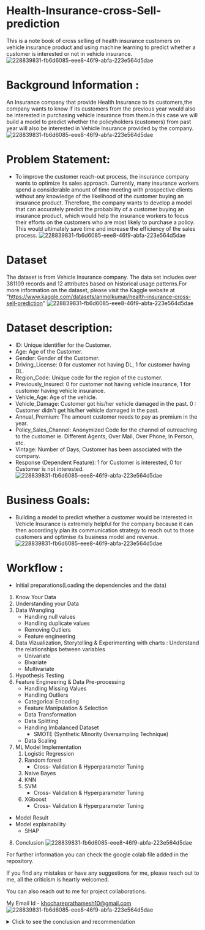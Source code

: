 # Health-Insurance-cross-Sell-prediction
This is a note book of cross selling of health insurance customers on vehicle insurance product and using machine learning to predict whether a customer is interested or not in vehicle insurance.
![228839831-fb6d6085-eee8-46f9-abfa-223e564d5dae](https://user-images.githubusercontent.com/121234763/233061900-08233bb6-ad5b-45bf-b4d3-9b185a3058b0.png)

# Background Information :
An Insurance company that provide Health Insurance to its customers,the company wants to know if its customers from the previous year would also be interested in purchasing vehicle insurance from them.In this case we will build a model to predict whether the policyholders (customers) from past year will also be interested in Vehicle Insurance provided by the company.
![228839831-fb6d6085-eee8-46f9-abfa-223e564d5dae](https://user-images.githubusercontent.com/121234763/233061921-61635004-cb22-4b5a-93ac-c967cbfbaa50.png)

# Problem Statement:
* To improve the customer reach-out process, the insurance company wants to optimize its sales approach. Currently, many insurance workers spend a considerable amount of time meeting with prospective clients without any knowledge of the likelihood of the customer buying an insurance product. Therefore, the company wants to develop a model that can accurately predict the probability of a customer buying an insurance product, which would help the insurance workers to focus their efforts on the customers who are most likely to purchase a policy. This would ultimately save time and increase the efficiency of the sales process.
![228839831-fb6d6085-eee8-46f9-abfa-223e564d5dae](https://user-images.githubusercontent.com/121234763/233061935-75467160-e094-4659-9427-e67f32cb6c9c.png)

# Dataset
The dataset is from Vehicle Insurance company. The data set includes over 381109 records and 12 attributes based on historical usage patterns.For more information on the dataset, please visit the Kaggle website at 
"https://www.kaggle.com/datasets/anmolkumar/health-insurance-cross-sell-prediction"
![228839831-fb6d6085-eee8-46f9-abfa-223e564d5dae](https://user-images.githubusercontent.com/121234763/233061942-0ac2289c-1cea-40ba-8215-dd413793e527.png)

# Dataset description:
* ID: Unique identifier for the Customer.
* Age: Age of the Customer.
* Gender: Gender of the Customer.
* Driving_License: 0 for customer not having DL, 1 for customer having DL.
* Region_Code: Unique code for the region of the customer.
* Previously_Insured: 0 for customer not having vehicle insurance, 1 for customer having vehicle insurance.
* Vehicle_Age: Age of the vehicle.
* Vehicle_Damage: Customer got his/her vehicle damaged in the past. 0 : Customer didn't get his/her vehicle damaged in the past.
* Annual_Premium: The amount customer needs to pay as premium in the year.
* Policy_Sales_Channel: Anonymized Code for the channel of outreaching to the customer ie. Different Agents, Over Mail, Over Phone, In Person, etc.
* Vintage: Number of Days, Customer has been associated with the company.
* Response (Dependent Feature): 1 for Customer is interested, 0 for Customer is not interested.
![228839831-fb6d6085-eee8-46f9-abfa-223e564d5dae](https://user-images.githubusercontent.com/121234763/233061954-8cd76997-1939-45ff-b305-0adb29bb1839.png)

# Business Goals: 
* Building a model to predict whether a customer would be interested in Vehicle Insurance is extremely helpful for the company because it can then accordingly plan its communication strategy to reach out to those customers and optimise its business model and revenue.
![228839831-fb6d6085-eee8-46f9-abfa-223e564d5dae](https://user-images.githubusercontent.com/121234763/233061964-e21a1b8e-e5b8-4dbd-a4c5-ef280cdae221.png)

# Workflow :
* Initial preparations(Loading the dependencies and the data)

1. Know Your Data
2. Understanding your Data
3. Data Wrangling
     * Handling null values
     * Handling duplicate values
     * Removing Outliers
     * Feature engineering
4. Data Vizualization, Storytelling & Experimenting with charts : Understand the relationships between variables
     * Univariate
     * Bivariate
     * Multivariate
5. Hypothesis Testing
6. Feature Engineering & Data Pre-processing
     * Handling Missing Values
     * Handling Outliers
     * Categorical Encoding
     * Feature Manipulation & Selection
     * Data Transformation
     * Data Splitting
     * Handling Imbalanced Dataset
         * SMOTE (Synthetic Minority Oversampling Technique)
     * Data Scaling
7. ML Model Implementation
     1. Logistic Regression
     2. Random forest
        * Cross- Validation & Hyperparameter Tuning
     3. Naive Bayes
     4. KNN
     5. SVM
        * Cross- Validation & Hyperparameter Tuning
     6. XGboost
        * Cross- Validation & Hyperparameter Tuning
* Model Result
* Model explainability
    * SHAP
8. Conclusion
![228839831-fb6d6085-eee8-46f9-abfa-223e564d5dae](https://user-images.githubusercontent.com/121234763/233061996-4be90f22-f04e-43e1-92f0-b66024e36d16.png)


For further information you can check the google colab file added in the repository.

If you find any mistakes or have any suggestions for me, please reach out to me, all the criticism is heartly welcomed.

You can also reach out to me for project collaborations.

My Email Id - khochareprathamesh10@gmail.com
![228839831-fb6d6085-eee8-46f9-abfa-223e564d5dae](https://user-images.githubusercontent.com/121234763/233062015-ba1e7f39-2d37-46bd-89ed-b97a2b6085ec.png)

<details>
<summary>Click to see the conclusion and recommendation</summary>
<br>

# Conclusion: 
Conclusions drawn from EDA  -:
1. From this dataset of health insurance, **Only 12 percent** of people are interested in Vehicle Insurance.
2. **Almost 96%**(53-> between 1-2 Year + 43 -> less than 1 Year) of customers have a vehicle age that's **less than 2 years.** from our analysis, customers who has more than 2 years of vehicle age are more interested with vehicle insurance advertisment, while customers who has **less then one year** of vehicle age, **only 4%** of them are actually interesred with vehicle insurance.
 * 17.3 % people with Vehicle age between 1 to 2 years are interested in Insurance.
 * 4.37 % people having vehicle age less than 1 year are interested in insurance.
 * 29.37 % people having vehicle age more than 2 years are interested in Insurance.
3. we also found out that a newer vehicle are more likely to have a vehicle insurance, with vehicle that's **less than one year 66% of those are insured** , vehicle that's **older than one year but less than 2 years are 33% insured**, while **less than one percent of vehicle that's older than 2 years are insured.** This should explain why customer who owns a newer vehicle are less likely to be intersted with insurance promotion, because they probably alredy have one. 
4. Almost every customer **who already have a vehicle insurance** is **not interested** with another vehicle insurance. **54%** people are not insured yet.out of all customer who does not have a vehicle insurance almost a **quarter(23%)** of them **are intersted** with vehicle insurance.
5. **Middle age** people are more interested in vehicle insurance **(20.04%)** as compared to Oldage(9.68%) and Youngage (6.55%).
6. **71% middle age** people are **not** previously insured. 63% Oldage and 37% Young age customers are not insured yet.
7. Customers **who never had vehicle damaged only 0.5 % of those customers are intersted** with vehicle insurance, 87% of customers who never had any vehicle damaged already have a vehicle insurance.
8. **99%** of Youngage have a vehicle that's **less than one year** of age, and from our analysis before that vehicle that's less than one year are 66% already insured. also almost 63% of Youngage people are already have vehicle insurance.
    
 **This conculed that Youngage are more likely to already have a vehicle insurance before our vehicle insurance team approached, and that's a major factor why Youngage are least likely to be interested with our vehicle insurance, because they already have one.**

**So who's actually interested with our vehicle insurance ?**
 
From the responses there are **12 % of our health insurance customers are interested** with the vehicle insurance product but who are those people?
    
1. **First, Customer who does not have a a vehicle insurance**, out of all customers who does not have a vehicle insurance **22.5 %** of them says that they're interested with vehicle insurance product

2. **customers who has vehicle that's older than 2 years** our analysis before mentioned that only less than **one percent** of car that's older than 2 years are previouly insured, by not having a vehicle insurance they're more likely to be intersted with our vehicle insurance, our data show's that customer who has vehicle that's more than 2 years are **7 times** more likely to be intersted with vehicle insurance compared to customer who own a vehicle less than one year.

3. **customers who have had a vehicle damaged in the past from our analysis we found out that **95 %** of customers who have had vehicle damage in the past still doesn't have a vehicle insurance.

**Which Customer Generation that's most likely to be interested in Vehicle insurance ?**
 
 our analysis shows that **Middle age** has the highest percentage to be intersteed with vehicle insurance, to be precise, **20.03 %** of GEN X are interested with vehicle insurance, this might be because **71% Middle age** people does not have a vehicle insurace, and Middle age has the highest percentage of vehicle damager the past **(67%)** among other generation.

    
Conclusions drawn from ML Model -:
* Implimented 6 classification ML Models Logistic Regression, Random forest, XGboost, Naive Bayes, KNN and SVM in our analysis.
* Considered Naive_bayes as our final optimal model as we are getting highest recall(96%), f1 score(81%), accuracy(78%) and auc-roc(84%) from it.
* Age, sex and pulse pressure are the** highest contributing features** towards the predictions.
![228839831-fb6d6085-eee8-46f9-abfa-223e564d5dae](https://user-images.githubusercontent.com/121234763/233062015-ba1e7f39-2d37-46bd-89ed-b97a2b6085ec.png)
 
    
# Recommendation

1. Work with dealership to capture millenial market
as we know from the analysis that millenials are less likely to be intersted with vehicle insurance because of most of them have a vehicle that's less than one year of age, and vehicle with less then one year of age are most likely to be insured so in conclution they already have one, and so they're not interested. By working together with a dealership that sells a brand new car, we could tackle this problem, our insurance company could have a bundling product of brand new vehicle and a free promotional vehicle insurance for certain period of months. we hope that by working together with vehicle dealership we could target more millenials customers.

2. Target & Educate Customers Who had Vehicle Damage in the past
95% customers who have had a vehicle damaged in the past still does not have a vehicle insurance this is a gold mine for our vehicle insurance, since customers are more likely to be interested in vehicle insurance if they've a vehicle damage in the past.

we could to a targeted marketing to this customers, by showing the benefits of having a vehicle insurance and how it will protect you if you ever had a vehicle damaged in the future

3. Benfits for customer who has a vehicle that's more than 2 years
having an older vehicle means having more problem compared to newer vehicle, problems like overheating, radiator problem and, etc are common with older cars, fixing those kind of stuff could be costly or having problem like that in the middle of a road could be troublesome. Since only less than one percent of customer who's actually owned car that's older than 2 years and insured, we could focus more on the problems that car over two years might have and the pain point of customers that owned older car and we should construct the benefits on those pain points, since customer with vehicle age over 2 years are the most likely to be intersted with vehicle insurance

4. Use Machine Learning Algorith to have predict the response outcome of a customer
Using the Logistic regression machine learning that has recall of 96.5 % will speed up and find out which customer who actually intersted in vehicle insurance, and we could focus our resource just based on the customers that's interested    
